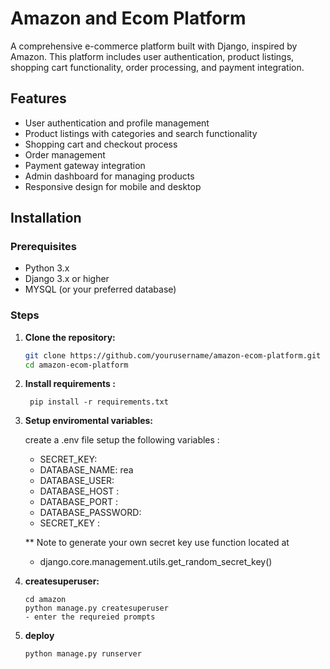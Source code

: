 # Amazon and Ecom Platform

A comprehensive e-commerce platform built with Django, inspired by Amazon. This platform includes user authentication, product listings, shopping cart functionality, order processing, and payment integration.


## Features

- User authentication and profile management
- Product listings with categories and search functionality
- Shopping cart and checkout process
- Order management
- Payment gateway integration
- Admin dashboard for managing products
- Responsive design for mobile and desktop

## Installation


### Prerequisites

- Python 3.x
- Django 3.x or higher
- MYSQL (or your preferred database)

### Steps

1. **Clone the repository:**
   ```sh
   git clone https://github.com/yourusername/amazon-ecom-platform.git
   cd amazon-ecom-platform 

2. **Install requirements :**
   ```
    pip install -r requirements.txt

3. **Setup enviromental variables:** 
    
    create a .env file 
    setup the following variables :
    - SECRET_KEY:
    - DATABASE_NAME: rea
    - DATABASE_USER:
    - DATABASE_HOST :
    - DATABASE_PORT :
    - DATABASE_PASSWORD:
    - SECRET_KEY :
     
     ** Note 
     to generate your own secret key use function located at 
     - django.core.management.utils.get_random_secret_key()

3. **createsuperuser:** 
    ```
    cd amazon
    python manage.py createsuperuser 
    - enter the requreied prompts 

4. **deploy** 
    ``` 
    python manage.py runserver